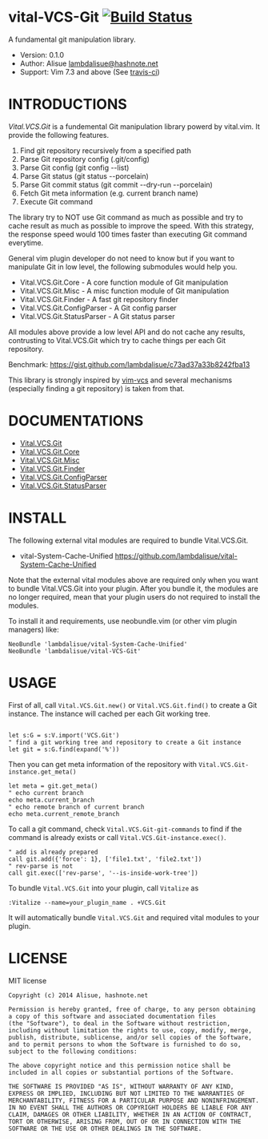 vital-VCS-Git [![Build Status](https://travis-ci.org/lambdalisue/vital-VCS-Git.svg)](https://travis-ci.org/lambdalisue/vital-VCS-Git)
==============================================================================

A fundamental git manipulation library.

- Version:  0.1.0
- Author:   Alisue <lambdalisue@hashnote.net>
- Support:  Vim 7.3 and above (See [travis-ci](https://travis-ci.org/lambdalisue/vital-VCS-Git))


INTRODUCTIONS
==============================================================================
*Vital.VCS.Git* is a fundemental Git manipulation library powerd by vital.vim.
It provide the following features.

1. Find git repository recursively from a specified path
2. Parse Git repository config (.git/config)
2. Parse Git config (git config --list)
3. Parse Git status (git status --porcelain)
4. Parse Git commit status (git commit --dry-run --porcelain)
5. Fetch Git meta information (e.g. current branch name)
6. Execute Git command

The library try to NOT use Git command as much as possible and try to cache
result as much as possible to improve the speed. With this strategy, the
response speed would 100 times faster than executing Git command everytime.

General vim plugin developer do not need to know but if you want to manipulate
Git in low level, the following submodules would help you.

- Vital.VCS.Git.Core - A core function module of Git manipulation
- Vital.VCS.Git.Misc - A misc function module of Git manipulation
- Vital.VCS.Git.Finder - A fast git repository finder
- Vital.VCS.Git.ConfigParser - A Git config parser
- Vital.VCS.Git.StatusParser - A Git status parser

All modules above provide a low level API and do not cache any results,
contrusting to Vital.VCS.Git which try to cache things per each Git
repository.

Benchmark: https://gist.github.com/lambdalisue/c73ad37a33b8242fba13

This library is strongly inspired by [vim-vcs](https://github.com/thinca/vim-vcs)
and several mechanisms (especially finding a git repository) is taken from that.

DOCUMENTATIONS
==============================================================================

-   [Vital.VCS.Git](./doc/vital-vcs-git.txt)
-   [Vital.VCS.Git.Core](./doc/vital-vcs-git-core.txt)
-   [Vital.VCS.Git.Misc](./doc/vital-vcs-git-misc.txt)
-   [Vital.VCS.Git.Finder](./doc/vital-vcs-git-finder.txt)
-   [Vital.VCS.Git.ConfigParser](./doc/vital-vcs-git-config-parser.txt)
-   [Vital.VCS.Git.StatusParser](./doc/vital-vcs-git-status-parser.txt)


INSTALL
==============================================================================

The following external vital modules are required to bundle Vital.VCS.Git.

- vital-System-Cache-Unified
  https://github.com/lambdalisue/vital-System-Cache-Unified

Note that the external vital modules above are required only when you want to
bundle Vital.VCS.Git into your plugin. After you bundle it, the modules are
no longer required, mean that your plugin users do not required to install the
modules.

To install it and requirements, use neobundle.vim (or other vim plugin
managers) like:

```vim
NeoBundle 'lambdalisue/vital-System-Cache-Unified'
NeoBundle 'lambdalisue/vital-VCS-Git'
```

USAGE
==============================================================================

First of all, call `Vital.VCS.Git.new()` or `Vital.VCS.Git.find()` to create
a Git instance. The instance will cached per each Git working tree.

```vim

let s:G = s:V.import('VCS.Git')
" find a git working tree and repository to create a Git instance
let git = s:G.find(expand('%'))
```

Then you can get meta information of the repository with
`Vital.VCS.Git-instance.get_meta()`

```vim
let meta = git.get_meta()
" echo current branch
echo meta.current_branch
" echo remote branch of current branch
echo meta.current_remote_branch
```

To call a git command, check `Vital.VCS.Git-git-commands` to find if the command
is already exists or call `Vital.VCS.Git-instance.exec()`.

```vim
" add is already prepared
call git.add({'force': 1}, ['file1.txt', 'file2.txt'])
" rev-parse is not
call git.exec(['rev-parse', '--is-inside-work-tree'])
```

To bundle `Vital.VCS.Git` into your plugin, call `Vitalize` as

```vim
:Vitalize --name=your_plugin_name . +VCS.Git
```

It will automatically bundle `Vital.VCS.Git` and required vital modules to
your plugin.


LICENSE
==============================================================================

MIT license

    Copyright (c) 2014 Alisue, hashnote.net

    Permission is hereby granted, free of charge, to any person obtaining
    a copy of this software and associated documentation files
    (the "Software"), to deal in the Software without restriction,
    including without limitation the rights to use, copy, modify, merge,
    publish, distribute, sublicense, and/or sell copies of the Software,
    and to permit persons to whom the Software is furnished to do so,
    subject to the following conditions:

    The above copyright notice and this permission notice shall be
    included in all copies or substantial portions of the Software.

    THE SOFTWARE IS PROVIDED "AS IS", WITHOUT WARRANTY OF ANY KIND,
    EXPRESS OR IMPLIED, INCLUDING BUT NOT LIMITED TO THE WARRANTIES OF
    MERCHANTABILITY, FITNESS FOR A PARTICULAR PURPOSE AND NONINFRINGEMENT.
    IN NO EVENT SHALL THE AUTHORS OR COPYRIGHT HOLDERS BE LIABLE FOR ANY
    CLAIM, DAMAGES OR OTHER LIABILITY, WHETHER IN AN ACTION OF CONTRACT,
    TORT OR OTHERWISE, ARISING FROM, OUT OF OR IN CONNECTION WITH THE
    SOFTWARE OR THE USE OR OTHER DEALINGS IN THE SOFTWARE.
